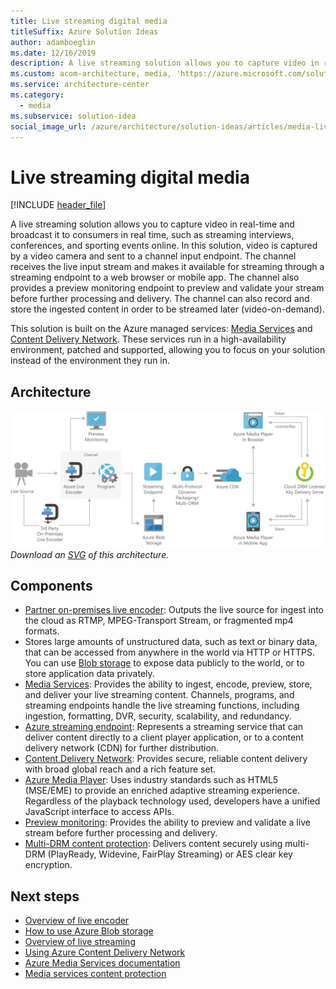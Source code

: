 ```yaml
---
title: Live streaming digital media
titleSuffix: Azure Solution Ideas
author: adamboeglin
ms.date: 12/16/2019
description: A live streaming solution allows you to capture video in real-time and broadcast it to consumers in real time, such as streaming interviews, conferences, and sporting events online.
ms.custom: acom-architecture, media, 'https://azure.microsoft.com/solutions/architecture/digital-media-live-stream/'
ms.service: architecture-center
ms.category:
  - media
ms.subservice: solution-idea
social_image_url: /azure/architecture/solution-ideas/articles/media-live-stream.png
---
```


# Live streaming digital media

[!INCLUDE [header_file](../../../includes/sol-idea-header.md)]

A live streaming solution allows you to capture video in real-time and broadcast it to consumers in real time, such as streaming interviews, conferences, and sporting events online. In this solution, video is captured by a video camera and sent to a channel input endpoint. The channel receives the live input stream and makes it available for streaming through a streaming endpoint to a web browser or mobile app. The channel also provides a preview monitoring endpoint to preview and validate your stream before further processing and delivery. The channel can also record and store the ingested content in order to be streamed later (video-on-demand).

This solution is built on the Azure managed services: [Media Services](https://azure.microsoft.com/services/media-services) and [Content Delivery Network](https://azure.microsoft.com/services/cdn). These services run in a high-availability environment, patched and supported, allowing you to focus on your solution instead of the environment they run in.

## Architecture

![Architecture Diagram](../media/digital-media-live-stream.png)
*Download an [SVG](../media/digital-media-live-stream.svg) of this architecture.*

## Components

* [Partner on-premises live encoder](https://docs.microsoft.com/azure/media-services/latest/become-on-premises-encoder-partner): Outputs the live source for ingest into the cloud as RTMP, MPEG-Transport Stream, or fragmented mp4 formats.
* Stores large amounts of unstructured data, such as text or binary data, that can be accessed from anywhere in the world via HTTP or HTTPS. You can use [Blob storage](https://azure.microsoft.com/services/storage/blobs) to expose data publicly to the world, or to store application data privately.
* [Media Services](https://azure.microsoft.com/services/media-services): Provides the ability to ingest, encode, preview, store, and deliver your live streaming content. Channels, programs, and streaming endpoints handle the live streaming functions, including ingestion, formatting, DVR, security, scalability, and redundancy.
* [Azure streaming endpoint](https://azure.microsoft.com/services/media-services/live-on-demand): Represents a streaming service that can deliver content directly to a client player application, or to a content delivery network (CDN) for further distribution.
* [Content Delivery Network](https://azure.microsoft.com/services/cdn): Provides secure, reliable content delivery with broad global reach and a rich feature set.
* [Azure Media Player](https://azure.microsoft.com/services/media-services/media-player): Uses industry standards such as HTML5 (MSE/EME) to provide an enriched adaptive streaming experience. Regardless of the playback technology used, developers have a unified JavaScript interface to access APIs.
* [Preview monitoring](https://docs.microsoft.com/api/Redirect/documentation/articles/web-sites-monitor): Provides the ability to preview and validate a live stream before further processing and delivery.
* [Multi-DRM content protection](https://azure.microsoft.com/services/media-services/content-protection): Delivers content securely using multi-DRM (PlayReady, Widevine, FairPlay Streaming) or AES clear key encryption.

## Next steps

* [Overview of live encoder](https://docs.microsoft.com/azure/media-services/previous/media-services-live-encoders-overview)
* [How to use Azure Blob storage](https://docs.microsoft.com/azure/storage/blobs/storage-quickstart-blobs-dotnet)
* [Overview of live streaming](https://docs.microsoft.com/azure/media-services/previous/media-services-manage-channels-overview)
* [Using Azure Content Delivery Network](https://docs.microsoft.com/azure/cdn/cdn-create-new-endpoint)
* [Azure Media Services documentation](https://docs.microsoft.com/azure/media-services/)
* [Media services content protection](https://azure.microsoft.com/services/media-services/content-protection)
